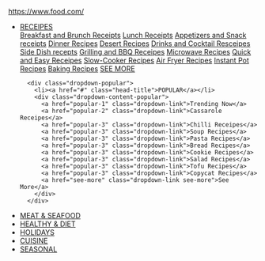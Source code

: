 https://www.food.com/



<nav>
    <ul>
      <div class="head-title">
        <li><a href="#" class="head-receipes">RECEIPES</a></li>
        <div class="dropdown-content-receipes">
          <a href="receipt-1" class="dropdown-link"> Breakfast and Brunch Receipts</a>
          <a href="receipt-2" class="dropdown-link">Lunch Receipts</a>
          <a href="receipt-3" class="dropdown-link">Appetizers and Snack receipts</a>
          <a href="receipt-4" class="dropdown-link">Dinner Recipes</a>
          <a href="receipt-5" class="dropdown-link">Desert Recipes</a>
          <a href="receipt-6" class="dropdown-link">Drinks and Cocktail Resceipes</a>
          <a href="receipt-7" class="dropdown-link">Side Dish recepts</a>
          <a href="receipt-8" class="dropdown-link">Grilling and BBQ Receipes</a>
          <a href="receipt-9" class="dropdown-link">Microwave Recipes</a>
          <a href="receipt-10" class="dropdown-link">Quick and Easy Receipes</a>
          <a href="receipt-11" class="dropdown-link">Slow-Cooker Recipes</a>
          <a href="receipt-12" class="dropdown-link">Air Fryer Recipes</a>
          <a href="receipt-13" class="dropdown-link">Instant Pot Recipes</a>
          <a href="receipt-14" class="dropdown-link">Baking Recipes</a>
          <a href="see-more" class="dropdown-link see-more">SEE MORE</a>
        </div>
      </div>

      <div class="dropdown-popular">
        <li><a href="#" class="head-title">POPULAR</a></li>
        <div class="dropdown-content-popular">
          <a href="popular-1" class="dropdown-link">Trending Now</a>
          <a href="popular-2" class="dropdown-link">Cassarole Receipes</a>
          <a href="popular-3" class="dropdown-link">Chilli Receipes</a>
          <a href="popular-3" class="dropdown-link">Soup Recipes</a>
          <a href="popular-3" class="dropdown-link">Pasta Recipes</a>
          <a href="popular-3" class="dropdown-link">Bread Recipes</a>
          <a href="popular-3" class="dropdown-link">Cookie Recipes</a>
          <a href="popular-3" class="dropdown-link">Salad Recipes</a>
          <a href="popular-3" class="dropdown-link">Tofu Recipes</a>
          <a href="popular-3" class="dropdown-link">Copycat Recipes</a>
          <a href="see-more" class="dropdown-link see-more">See More</a>
        </div>
      </div>




</div>


<li><a href="#" >MEAT & SEAFOOD</a></li>
<li><a href="#">HEALTHY & DIET</a></li>
<li><a href="#">HOLIDAYS</a></li>
<li><a href="#">CUISINE</a></li>
<li><a href="#">SEASONAL</a></li>
</ul>
</nav>